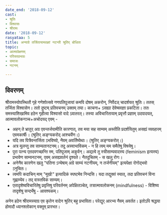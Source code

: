```yaml
---
date_end: '2018-09-12'
cast:
- श्रुतिः
- विश्वासः
- श्रीरामः
date: '2018-09-12'
rasyataa: 5
title: अन्याग्रे तर्जितायामवज्ञां नटन्ती श्रुतिर् बोधिता
topic:
- आत्मावेक्षणम्
- परिसरप्रभावः
- समाजः
- नटनम्

---
```


## विवरणम्
श्रीरामस्योपस्थितौ गृहे गणेशोत्सवे गणपतिपूजायां कमपि दोषम् अकरोन्, निर्वेदञ् चादर्शयत् श्रुतिः। ततस् तर्जिता विश्वासेन। ततो दुष्टम् प्रतिवचनम् उक्तम् तया। काचना+ ऽसह्या देवेष्ववज्ञा प्रकटिता। ततः समस्याशिखामिव हठेन गृहीत्वा विश्वासो वादे ऽवातरत्। तस्या अविचारितायाम् प्रवृत्तौ प्रज्ञाम् उदपादयत्, आत्मावलोकनञ्च+अचोदयद् एवम् - 

- अहन् ते भ्रातुर् अग्र एवन्तर्जयामीति कारणात्, तव मया सह साम्यम् अस्तीति प्रदर्शयितुम् असह्यं व्यवहारम् एवमकार्षीः।  (श्रुतिर् अङ्ग्यकरोद् आश्चर्येण।)
- यदि तव पित्रैवन्तर्जिता ऽभविष्यो, नैवम् अवर्तिष्येथाः।  (श्रुतिर् अङ्ग्यकरोत्।)
- अत्र मूलन्तु तव साम्यतानटनम्। तदु अस्वाभाविकम् - न हि त्वम् मम समैतेषु विषयेषु।
- पुरा पत्न्य एतदवगच्छन्ति स्म, पतिपूजाम् अकुर्वन्। अद्यत्वे तु स्त्रीसाम्यवादस्य (feminism इत्यस्य) प्रभावेण साम्यनटनम्, एवम् असह्यवर्तनं दृश्यते। नैतदुचितम् - स खलु रोगः।
- अनेनैव कारणेन खलु "पतिना ऽन्येषाम् अग्रे साम्यं नटनीयम्, न तर्जनीयम्" इत्यपेक्षा रोगोद्भवो ऽनुचितः।
- त्वमपि कदाचिन् माम् "मूर्ख!" इत्यादिकं स्पष्टमेव निन्दसि। यदा तद्युक्तं स्यात्, तदा प्रतिवचनं विना गृह्णाम्येव। तद् वास्तविकं साम्यम्।
- एतादृशेष्वविचारितेषु प्रवृत्तिषु परिवर्तनम् अपेक्षितञ्चेत्, तत्रात्मावलोकनम् (mindfulness) - विशिष्य तादृशेषु सन्दर्भेषु - आवश्यकम्। 

अनेन हठेन श्रीरामस्याग्र एव कृतेन वादेन श्रुतिर् बहु प्रभाविता। परेद्युर् आरभ्य नैवम् अवर्तत। इतोऽपि श्रद्धया होमादौ ध्यानश्लोकान् वक्तुम् प्रारभत।

